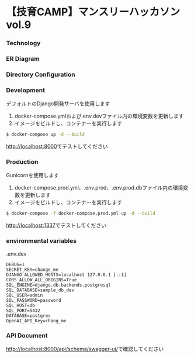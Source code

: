 # 【技育CAMP】マンスリーハッカソン vol.9

### Technology

### ER Diagram

### Directory Configuration

### Development

デフォルトのDjango開発サーバを使用します

1. docker-compose.ymlおよび.env.devファイル内の環境変数を更新します
2. イメージをビルドし、コンテナーを実行します

```sh
$ docker-compose up -d --build
```

[http://localhost:8000](http://localhost:8000)でテストしてください<br>

### Production

Gunicornを使用します

1. docker-compose.prod.yml、.env.prod、.env.prod.dbファイル内の環境変数を更新します
2. イメージをビルドし、コンテナーを実行します

```sh
$ docker-compose -f docker-compose.prod.yml up -d --build
```

[http://localhost:1337](http://localhost:1337)でテストしてください<br>

### environmental variables

.env.dev
```
DEBUG=1
SECRET_KEY=change_me
DJANGO_ALLOWED_HOSTS=localhost 127.0.0.1 [::1]
CORS_ALLOW_ALL_ORIGINS=True
SQL_ENGINE=django.db.backends.postgresql
SQL_DATABASE=sample_db_dev
SQL_USER=admin
SQL_PASSWORD=password
SQL_HOST=db
SQL_PORT=5432
DATABASE=postgres
OpenAI_API_Key=chang_me
```

### API Document
[http://localhost:8000/api/schema/swagger-ui/](http://localhost:8000/api/schema/swagger-ui/)で確認してください<br>

